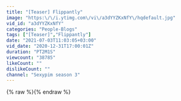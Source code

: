 ```yaml
---
title: "[Teaser] Flippantly"
image: "https:\/\/i.ytimg.com\/vi\/a3dYYZKxNfY\/hqdefault.jpg"
vid_id: "a3dYYZKxNfY"
categories: "People-Blogs"
tags: ["[Teaser]","Flippantly"]
date: "2021-07-03T11:03:05+03:00"
vid_date: "2020-12-31T17:00:01Z"
duration: "PT2M1S"
viewcount: "38785"
likeCount: ""
dislikeCount: ""
channel: "Sexypim season 3"
---
```

{% raw %}{% endraw %}
